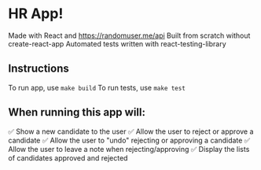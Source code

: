 

# HR App! 

Made with React and https://randomuser.me/api 
Built from scratch without create-react-app
Automated tests written with react-testing-library

## Instructions

To run app, use `make build`
To run tests, use `make test`

## When running this app will:
✅ Show a new candidate to the user 
✅ Allow the user to reject or approve a candidate 
✅ Allow the user to "undo" rejecting or approving a candidate 
✅ Allow the user to leave a note when rejecting/approving 
✅ Display the lists of candidates approved and rejected 


